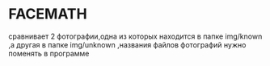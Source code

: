 # FACEMATH
сравнивает 2 фотографии,одна из которых находится в папке img/known ,а другая в папке img/unknown ,названия файлов фотографий нужно поменять в программе

